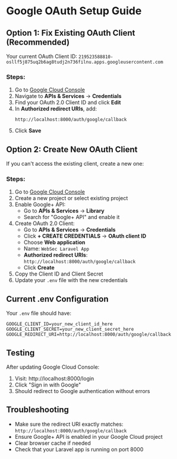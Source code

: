# Google OAuth Setup Guide

## Option 1: Fix Existing OAuth Client (Recommended)

Your current OAuth Client ID: `219523588810-osllf5j875uq2b6ag8tudj2n736filnu.apps.googleusercontent.com`

### Steps:
1. Go to [Google Cloud Console](https://console.cloud.google.com/)
2. Navigate to **APIs & Services** → **Credentials**
3. Find your OAuth 2.0 Client ID and click **Edit**
4. In **Authorized redirect URIs**, add:
   ```
   http://localhost:8000/auth/google/callback
   ```
5. Click **Save**

## Option 2: Create New OAuth Client

If you can't access the existing client, create a new one:

### Steps:
1. Go to [Google Cloud Console](https://console.cloud.google.com/)
2. Create a new project or select existing project
3. Enable Google+ API:
   - Go to **APIs & Services** → **Library**
   - Search for "Google+ API" and enable it
4. Create OAuth 2.0 Client:
   - Go to **APIs & Services** → **Credentials**
   - Click **+ CREATE CREDENTIALS** → **OAuth client ID**
   - Choose **Web application**
   - Name: `WebSec Laravel App`
   - **Authorized redirect URIs**: `http://localhost:8000/auth/google/callback`
   - Click **Create**
5. Copy the Client ID and Client Secret
6. Update your `.env` file with the new credentials

## Current .env Configuration

Your `.env` file should have:
```
GOOGLE_CLIENT_ID=your_new_client_id_here
GOOGLE_CLIENT_SECRET=your_new_client_secret_here
GOOGLE_REDIRECT_URI=http://localhost:8000/auth/google/callback
```

## Testing

After updating Google Cloud Console:
1. Visit: http://localhost:8000/login
2. Click "Sign in with Google"
3. Should redirect to Google authentication without errors

## Troubleshooting

- Make sure the redirect URI exactly matches: `http://localhost:8000/auth/google/callback`
- Ensure Google+ API is enabled in your Google Cloud project
- Clear browser cache if needed
- Check that your Laravel app is running on port 8000
